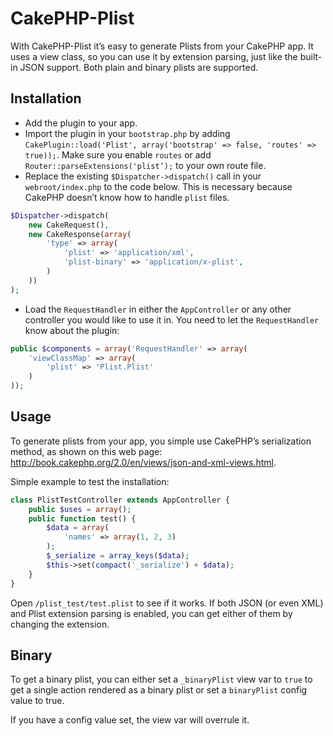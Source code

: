 # CakePHP-Plist
With CakePHP-Plist it’s easy to generate Plists from your CakePHP app. It uses a view class, so you can use it by extension parsing, just like the built-in JSON support. Both plain and binary plists are supported.

## Installation
* Add the plugin to your app.
* Import the plugin in your `bootstrap.php` by adding `CakePlugin::load('Plist', array('bootstrap' => false, 'routes' => true));`. Make sure you enable `routes` or add `Router::parseExtensions('plist’);` to your own route file.
* Replace the existing `$Dispatcher->dispatch()` call in your `webroot/index.php` to the code below. This is necessary because CakePHP doesn’t know how to handle `plist` files.

```php
$Dispatcher->dispatch(
    new CakeRequest(),
    new CakeResponse(array(
        'type' => array(
            'plist' => 'application/xml',
            'plist-binary' => 'application/x-plist',
        )
    ))
);
```

* Load the `RequestHandler` in either the `AppController` or any other controller you would like to use it in. You need to let the `RequestHandler` know about the plugin:

```php
public $components = array('RequestHandler' => array(
    'viewClassMap' => array(
        'plist' => 'Plist.Plist'
    )
));
```

## Usage
To generate plists from your app, you simple use CakePHP’s serialization method, as shown on this web page: http://book.cakephp.org/2.0/en/views/json-and-xml-views.html.

Simple example to test the installation:

```php
class PlistTestController extends AppController {
    public $uses = array();
    public function test() {
        $data = array(
            'names' => array(1, 2, 3)
        );
        $_serialize = array_keys($data);
        $this->set(compact('_serialize') + $data);
    }
}
```

Open `/plist_test/test.plist` to see if it works. If both JSON (or even XML) and Plist extension parsing is enabled, you can get either of them by changing the extension.

## Binary
To get a binary plist, you can either set a `_binaryPlist` view var to `true` to get a single action rendered as a binary plist or set a `binaryPlist` config value to true. 

If you have a config value set, the view var will overrule it.
